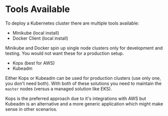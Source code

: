 # Tools Available

To deploy a Kubernetes cluster there are multiple tools available:

* Minikube \(local install\)
* Docker Client \(local install\)

Minikube and Docker spin up single node clusters only for development and testing. You would not want these for a production setup.

* Kops \(best for AWS\)
* Kubeadm

Either Kops or Kubeadm can be used for production clusters \(use only one, you don't need both\). With both of these solutions you need to maintain the `master` nodes \(versus a managed solution like EKS\).

Kops is the preferred approach due to it's integrations with AWS but Kubeadm is an alternative and a more generic application which might make sense in other scenarios.

